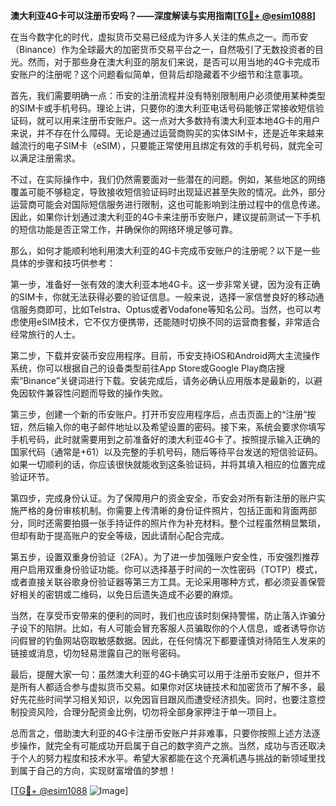 **澳大利亚4G卡可以注册币安吗？——深度解读与实用指南[[TG💪+ @esim1088](https://t.me/s/esim1088)]**

在当今数字化的时代，虚拟货币交易已经成为许多人关注的焦点之一。而币安（Binance）作为全球最大的加密货币交易平台之一，自然吸引了无数投资者的目光。然而，对于那些身在澳大利亚的朋友们来说，是否可以用当地的4G卡完成币安账户的注册呢？这个问题看似简单，但背后却隐藏着不少细节和注意事项。

首先，我们需要明确一点：币安的注册流程并没有特别限制用户必须使用某种类型的SIM卡或手机号码。理论上讲，只要你的澳大利亚电话号码能够正常接收短信验证码，就可以用来注册币安账户。这一点对大多数持有澳大利亚本地4G卡的用户来说，并不存在什么障碍。无论是通过运营商购买的实体SIM卡，还是近年来越来越流行的电子SIM卡（eSIM），只要能正常使用且绑定有效的手机号码，就完全可以满足注册需求。

不过，在实际操作中，我们仍然需要面对一些潜在的问题。例如，某些地区的网络覆盖可能不够稳定，导致接收短信验证码时出现延迟甚至失败的情况。此外，部分运营商可能会对国际短信服务进行限制，这也可能影响到注册过程中的信息传递。因此，如果你计划通过澳大利亚的4G卡来注册币安账户，建议提前测试一下手机的短信功能是否正常工作，并确保你的网络环境足够可靠。

那么，如何才能顺利地利用澳大利亚的4G卡完成币安账户的注册呢？以下是一些具体的步骤和技巧供参考：

第一步，准备好一张有效的澳大利亚本地4G卡。这一步非常关键，因为没有正确的SIM卡，你就无法获得必要的验证信息。一般来说，选择一家信誉良好的移动通信服务商即可，比如Telstra、Optus或者Vodafone等知名公司。当然，也可以考虑使用eSIM技术，它不仅方便携带，还能随时切换不同的运营商套餐，非常适合经常旅行的人士。

第二步，下载并安装币安应用程序。目前，币安支持iOS和Android两大主流操作系统，你可以根据自己的设备类型前往App Store或Google Play商店搜索“Binance”关键词进行下载。安装完成后，请务必确认应用版本是最新的，以避免因软件兼容性问题而导致的操作失败。

第三步，创建一个新的币安账户。打开币安应用程序后，点击页面上的“注册”按钮，然后输入你的电子邮件地址以及希望设置的密码。接下来，系统会要求你填写手机号码，此时就需要用到之前准备好的澳大利亚4G卡了。按照提示输入正确的国家代码（通常是+61）以及完整的手机号码，随后等待平台发送的短信验证码。如果一切顺利的话，你应该很快就能收到这条验证码，并将其填入相应的位置完成验证环节。

第四步，完成身份认证。为了保障用户的资金安全，币安会对所有新注册的账户实施严格的身份审核机制。你需要上传清晰的身份证件照片，包括正面和背面两部分，同时还需要拍摄一张手持证件的照片作为补充材料。整个过程虽然稍显繁琐，但却有助于提高账户的安全等级，因此请耐心配合完成。

第五步，设置双重身份验证（2FA）。为了进一步加强账户安全性，币安强烈推荐用户启用双重身份验证功能。你可以选择基于时间的一次性密码（TOTP）模式，或者直接关联谷歌身份验证器等第三方工具。无论采用哪种方式，都必须妥善保管好相关的密钥或二维码，以免日后遗失造成不必要的麻烦。

当然，在享受币安带来的便利的同时，我们也应该时刻保持警惕，防止落入诈骗分子设下的陷阱。比如，有人可能会冒充客服人员骗取你的个人信息，或者诱导你访问假冒的钓鱼网站窃取敏感数据。因此，在任何情况下都要谨慎对待陌生人发来的链接或消息，切勿轻易泄露自己的账号密码。

最后，提醒大家一句：虽然澳大利亚的4G卡确实可以用于注册币安账户，但并不是所有人都适合参与虚拟货币交易。如果你对区块链技术和加密货币了解不多，最好先花些时间学习相关知识，以免因盲目跟风而遭受经济损失。同时，也要注意控制投资风险，合理分配资金比例，切勿将全部身家押注于单一项目上。

总而言之，借助澳大利亚的4G卡注册币安账户并非难事，只要你按照上述方法逐步操作，就完全有可能成功开启属于自己的数字资产之旅。当然，成功与否还取决于个人的努力程度和技术水平。希望大家都能在这个充满机遇与挑战的新领域里找到属于自己的方向，实现财富增值的梦想！

[[TG💪+ @esim1088](https://t.me/s/esim1088) ![Image](https://i.postimg.cc/4NQfJmqS/Snipaste-2025-05-13-00-14-12.png)]